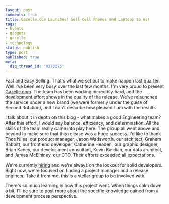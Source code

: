 ```yaml
--- 
layout: post
comments: true
title: Gazelle.com Launches! Sell Cell Phones and Laptops to us!
tags: 
- Events
- gadgets
- gazelle
- technology
status: publish
type: post
published: true
meta: 
  dsq_thread_id: "9373375"
---
```

Fast and Easy Selling. That's what we set out to make happen last quarter. Well I've been very busy over the last few months. I'm very proud to present [Gazelle.com](http://www.gazelle.com/?ref=dpickett-e3871). The team has been working incredibly hard, and the development effort shows in the quality of the release. We've relaunched the service under a new brand (we were formerly under the guise of Second Rotation), and I can't describe how pleased I am with the results.

I talk about it in depth on this blog - what makes a good Engineering team? After this effort, I would say balance, efficiency, and determination. All the skills of the team really came into play here. The group all went above and beyond to make sure that this release was a huge success. I'd like to thank Thos Niles, our product manager, Jason Wadsworth, our architect, Graham Babbitt, our front end developer, Catherine Headen, our graphic designer, Brian Kaney, our development consultant, Kevin Kardian, our data architect, and James McElhiney, our CTO. Their efforts exceeded all expectations.

We're currently [hiring](http://www.gazelle.com/careers?ref=dpickett-e3871) and we're always on the lookout for solid developers. Right now, we're focused on finding a project manager and a release engineer. Take it from me, this is a stellar group to be involved with.

There's so much learning in how this project went. When things calm down a bit, I'll be sure to post more about the specific knowledge gained from a development process perspective.
